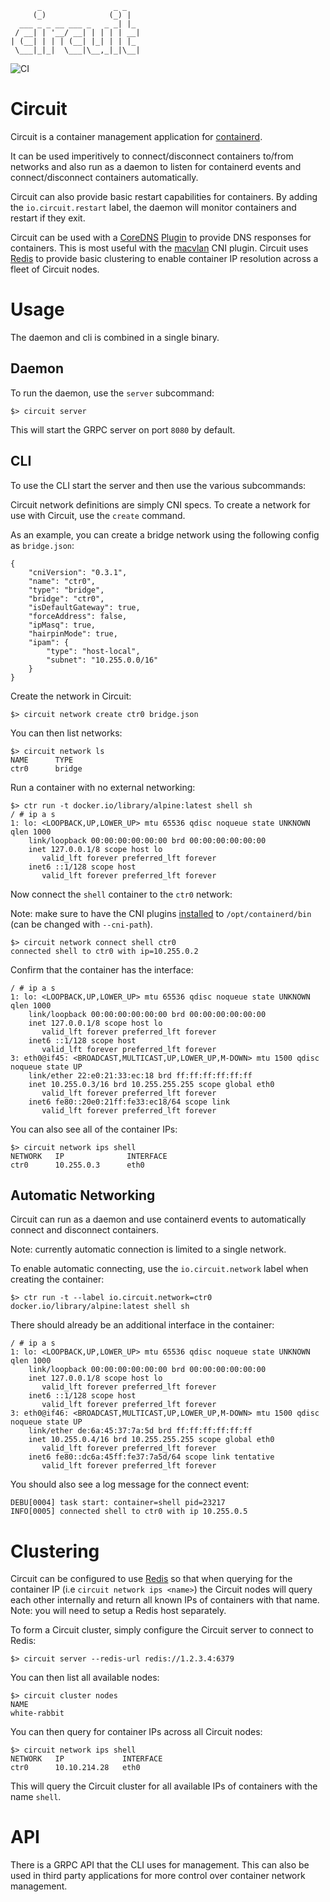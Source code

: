 ```
      _                _ _
     (_)              (_) |
  ___ _ _ __ ___ _   _ _| |_
 / __| | '__/ __| | | | | __|
| (__| | | | (__| |_| | | |_
 \___|_|_|  \___|\__,_|_|\__|

```

![CI](https://github.com/ehazlett/circuit/workflows/CI/badge.svg)

# Circuit
Circuit is a container management application for [containerd](https://github.com/containerd/containerd).

It can be used imperitively to connect/disconnect containers to/from networks and also run as a daemon to
listen for containerd events and connect/disconnect containers automatically.

Circuit can also provide basic restart capabilities for containers.  By adding the `io.circuit.restart` label,
the daemon will monitor containers and restart if they exit.

Circuit can be used with a [CoreDNS](https://coredns.io/) [Plugin](https://github.com/ehazlett/circuit-coredns)
to provide DNS responses for containers.  This is most useful with the [macvlan](https://github.com/containernetworking/plugins/tree/master/plugins/main/macvlan)
CNI plugin.  Circuit uses [Redis](https://redis.io/) to provide basic clustering to enable container IP resolution
across a fleet of Circuit nodes.

# Usage
The daemon and cli is combined in a single binary.

## Daemon
To run the daemon, use the `server` subcommand:

```
$> circuit server
```

This will start the GRPC server on port `8080` by default.

## CLI
To use the CLI start the server and then use the various subcommands:

Circuit network definitions are simply CNI specs.  To create a network for use with Circuit, use the `create` command.

As an example, you can create a bridge network using the following config as `bridge.json`:

```
{
    "cniVersion": "0.3.1",
    "name": "ctr0",
    "type": "bridge",
    "bridge": "ctr0",
    "isDefaultGateway": true,
    "forceAddress": false,
    "ipMasq": true,
    "hairpinMode": true,
    "ipam": {
        "type": "host-local",
        "subnet": "10.255.0.0/16"
    }
}
```

Create the network in Circuit:

```
$> circuit network create ctr0 bridge.json
```

You can then list networks:

```
$> circuit network ls
NAME      TYPE
ctr0      bridge
```

Run a container with no external networking:

```
$> ctr run -t docker.io/library/alpine:latest shell sh
/ # ip a s
1: lo: <LOOPBACK,UP,LOWER_UP> mtu 65536 qdisc noqueue state UNKNOWN qlen 1000
    link/loopback 00:00:00:00:00:00 brd 00:00:00:00:00:00
    inet 127.0.0.1/8 scope host lo
       valid_lft forever preferred_lft forever
    inet6 ::1/128 scope host
       valid_lft forever preferred_lft forever
```

Now connect the `shell` container to the `ctr0` network:

Note: make sure to have the CNI plugins [installed](https://github.com/containernetworking/plugins/releases) to `/opt/containerd/bin` (can be changed with `--cni-path`).

```
$> circuit network connect shell ctr0
connected shell to ctr0 with ip=10.255.0.2
```

Confirm that the container has the interface:

```
/ # ip a s
1: lo: <LOOPBACK,UP,LOWER_UP> mtu 65536 qdisc noqueue state UNKNOWN qlen 1000
    link/loopback 00:00:00:00:00:00 brd 00:00:00:00:00:00
    inet 127.0.0.1/8 scope host lo
       valid_lft forever preferred_lft forever
    inet6 ::1/128 scope host
       valid_lft forever preferred_lft forever
3: eth0@if45: <BROADCAST,MULTICAST,UP,LOWER_UP,M-DOWN> mtu 1500 qdisc noqueue state UP
    link/ether 22:e0:21:33:ec:18 brd ff:ff:ff:ff:ff:ff
    inet 10.255.0.3/16 brd 10.255.255.255 scope global eth0
       valid_lft forever preferred_lft forever
    inet6 fe80::20e0:21ff:fe33:ec18/64 scope link
       valid_lft forever preferred_lft forever
```

You can also see all of the container IPs:

```
$> circuit network ips shell
NETWORK   IP              INTERFACE
ctr0      10.255.0.3      eth0
```

## Automatic Networking
Circuit can run as a daemon and use containerd events to automatically connect and disconnect
containers.

Note: currently automatic connection is limited to a single network.

To enable automatic connecting, use the `io.circuit.network` label when creating the container:

```
$> ctr run -t --label io.circuit.network=ctr0 docker.io/library/alpine:latest shell sh
```

There should already be an additional interface in the container:

```
/ # ip a s
1: lo: <LOOPBACK,UP,LOWER_UP> mtu 65536 qdisc noqueue state UNKNOWN qlen 1000
    link/loopback 00:00:00:00:00:00 brd 00:00:00:00:00:00
    inet 127.0.0.1/8 scope host lo
       valid_lft forever preferred_lft forever
    inet6 ::1/128 scope host
       valid_lft forever preferred_lft forever
3: eth0@if46: <BROADCAST,MULTICAST,UP,LOWER_UP,M-DOWN> mtu 1500 qdisc noqueue state UP
    link/ether de:6a:45:37:7a:5d brd ff:ff:ff:ff:ff:ff
    inet 10.255.0.4/16 brd 10.255.255.255 scope global eth0
       valid_lft forever preferred_lft forever
    inet6 fe80::dc6a:45ff:fe37:7a5d/64 scope link tentative
       valid_lft forever preferred_lft forever
```

You should also see a log message for the connect event:
```
DEBU[0004] task start: container=shell pid=23217
INFO[0005] connected shell to ctr0 with ip 10.255.0.5
```

# Clustering
Circuit can be configured to use [Redis](https://redis.io/) so that when querying for the container IP
(i.e `circuit network ips <name>`) the Circuit nodes will query each other internally and return
all known IPs of containers with that name.  Note: you will need to setup a Redis host separately.

To form a Circuit cluster, simply configure the Circuit server to connect to Redis:

```
$> circuit server --redis-url redis://1.2.3.4:6379
```

You can then list all available nodes:

```
$> circuit cluster nodes
NAME
white-rabbit
```

You can then query for container IPs across all Circuit nodes:

```
$> circuit network ips shell
NETWORK   IP             INTERFACE
ctr0      10.10.214.28   eth0
```

This will query the Circuit cluster for all available IPs of containers with the name `shell`.

# API
There is a GRPC API that the CLI uses for management.  This can also be used in third party applications for more control
over container network management.
